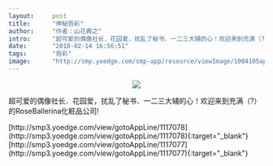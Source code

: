 ```yaml
---
layout:     post
title:      "神秘唇彩"
author:     "作者：山花典之"
intro:      "超可爱的偶像社长．花园爱，扰乱了秘书．一二三大辅的心！欢迎来到充满（?）的RoseBallerina化粧品公司!"
date:       "2018-02-14 16:56:51"
tags:       "唇彩"
image:      "http://smp.yoedge.com/smp-app/resource/viewImage/1004105appline.png"
---
```

<div style="text-align: center">
<p><img src="http://smp.yoedge.com/smp-app/resource/viewImage/1004105appline.png"/></p>
</div>
<p class="post-meta">
<span>超可爱的偶像社长．花园爱，扰乱了秘书．一二三大辅的心！欢迎来到充满（?）的RoseBallerina化粧品公司!</span>
</p>
[http://smp3.yoedge.com/view/gotoAppLine/1117078](http://smp3.yoedge.com/view/gotoAppLine/1117078){:target="_blank"}
[http://smp3.yoedge.com/view/gotoAppLine/1117077](http://smp3.yoedge.com/view/gotoAppLine/1117077){:target="_blank"}


